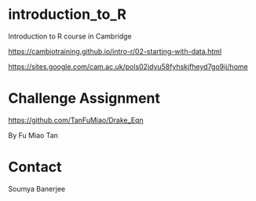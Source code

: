 # introduction_to_R

Introduction to R course in Cambridge

https://cambiotraining.github.io/intro-r/02-starting-with-data.html

https://sites.google.com/cam.ac.uk/pols02jdyu58fyhskjfheyd7go9ij/home


# Challenge Assignment

https://github.com/TanFuMiao/Drake_Eqn

By Fu Miao Tan

# Contact

Soumya Banerjee
